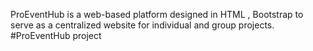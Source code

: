 ProEventHub is a web-based platform designed in HTML , Bootstrap to serve as a centralized website for individual and group projects. 
#ProEventHub project
